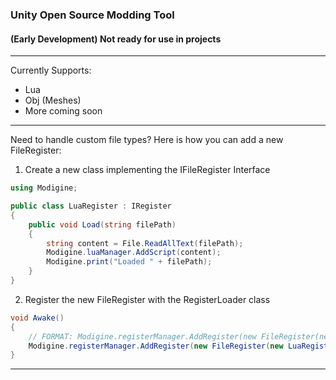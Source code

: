 ### Unity Open Source Modding Tool

#### (Early Development) Not ready for use in projects

***

Currently Supports:
- Lua
- Obj (Meshes)
- More coming soon

***

Need to handle custom file types?
Here is how you can add a new FileRegister:
1) Create a new class implementing the IFileRegister Interface
```C#
using Modigine;

public class LuaRegister : IRegister
{
    public void Load(string filePath)
    {
        string content = File.ReadAllText(filePath);
        Modigine.luaManager.AddScript(content);
        Modigine.print("Loaded " + filePath);
    }
}
```
2) Register the new FileRegister with the RegisterLoader class
```C#
void Awake()
{
    // FORMAT: Modigine.registerManager.AddRegister(new FileRegister(new RegisterClassName(), fileType1, fileType2, fileType3,...));
    Modigine.registerManager.AddRegister(new FileRegister(new LuaRegister(), "lua"));
}
```

***
